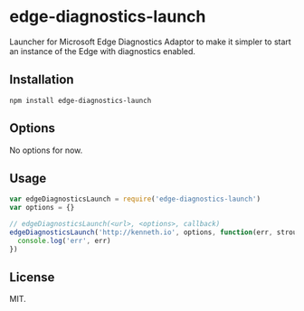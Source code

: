 # edge-diagnostics-launch
Launcher for Microsoft Edge Diagnostics Adaptor to make it simpler to start an instance of the Edge with diagnostics enabled.

## Installation
`npm install edge-diagnostics-launch`

## Options
No options for now.

## Usage
```javascript
var edgeDiagnosticsLaunch = require('edge-diagnostics-launch')
var options = {}

// edgeDiagnosticsLaunch(<url>, <options>, callback)
edgeDiagnosticsLaunch('http://kenneth.io', options, function(err, strout) {
  console.log('err', err)
})
```

## License

MIT.
